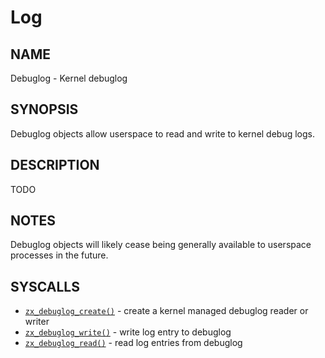 # Log

## NAME

Debuglog - Kernel debuglog

## SYNOPSIS

Debuglog objects allow userspace to read and write to kernel debug logs.

## DESCRIPTION

TODO

## NOTES

Debuglog objects will likely cease being generally available to userspace
processes in the future.

## SYSCALLS

 - [`zx_debuglog_create()`] - create a kernel managed debuglog reader or writer
 - [`zx_debuglog_write()`] - write log entry to debuglog
 - [`zx_debuglog_read()`] - read log entries from debuglog

[`zx_debuglog_create()`]: ../syscalls/debuglog_create.md
[`zx_debuglog_read()`]: ../syscalls/debuglog_read.md
[`zx_debuglog_write()`]: ../syscalls/debuglog_write.md
